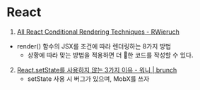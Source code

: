 # React

1. [All React Conditional Rendering Techniques - RWieruch](https://www.robinwieruch.de/conditional-rendering-react)
- render() 함수의 JSX를 조건에 따라 렌더링하는 8가지 방법
    - 상황에 따라 맞는 방법을 적용하면 더 :art:한 코드를 작성할 수 있다.
2. [React.setState를 사용하지 않는 3가지 이유 - 워니 | brunch](https://brunch.co.kr/@hee072794/108)
    - setState 사용 시 버그가 있으며, MobX를 쓰자

